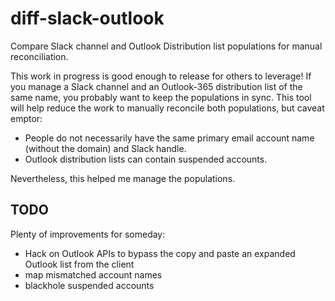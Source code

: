 # diff-slack-outlook
Compare Slack channel and Outlook Distribution list populations for manual reconciliation.

This work in progress is good enough to release for others to leverage!
If you manage a Slack channel and an Outlook-365 distribution list of the same name, you probably want to keep the populations in sync.
This tool will help reduce the work to manually reconcile both populations, but caveat emptor:

- People do not necessarily have the same primary email account name (without the domain) and Slack handle.
- Outlook distribution lists can contain suspended accounts.

Nevertheless, this helped me manage the populations.

## TODO ##
Plenty of improvements for someday:

- Hack on Outlook APIs to bypass the copy and paste an expanded Outlook list from the client
- map mismatched account names
- blackhole suspended accounts
